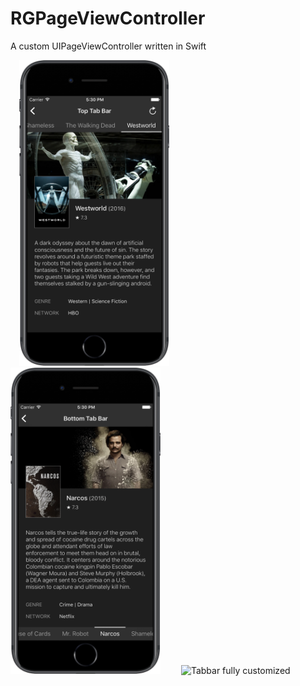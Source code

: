 RGPageViewController
====================

A custom UIPageViewController written in Swift

<img src="data:image/gif;base64,R0lGODlhAQABAAAAACH5BAEKAAEALAAAAAABAAEAAAICTAEAOw==" width="10">
<img src="https://github.com/eRGoon/RGPageViewController/blob/master/Screenshots/tabbar_top.png" width="240" title="Tabbar on Top">
<img src="data:image/gif;base64,R0lGODlhAQABAAAAACH5BAEKAAEALAAAAAABAAEAAAICTAEAOw==" width="25">
<img src="https://github.com/eRGoon/RGPageViewController/blob/master/Screenshots/tabbar_bottom.png" width="240" title="Tabbar on Top">
<img src="data:image/gif;base64,R0lGODlhAQABAAAAACH5BAEKAAEALAAAAAABAAEAAAICTAEAOw==" width="25">
<img src="https://github.com/eRGoon/RGPageViewController/blob/master/Screenshots/tabbar_custom.png" width="240" title="Tabbar fully customized">
